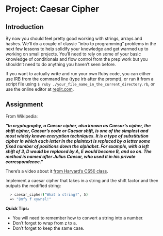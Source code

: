 # Project: Caesar Cipher

## Introduction

By now you should feel pretty good working with strings, arrays and hashes. We’ll do a couple of classic “intro to programming” problems in the next few lessons to help solidify your knowledge and get warmed up to working on small projects. You’ll need to rely on some of your basic knowledge of conditionals and flow control from the prep work but you shouldn’t need to do anything you haven’t seen before.

If you want to actually write and run your own Ruby code, you can either use IRB from the command line (type irb after the prompt), or run it from a script file using ```$ ruby ./your_file_name_in_the_current_directory.rb```, or use the online editor at [replit.com](http://replit.com/languages/Ruby).

## Assignment

From Wikipedia:

***"In cryptography, a Caesar cipher, also known as Caesar’s cipher, the shift cipher, Caesar’s code or Caesar shift, is one of the simplest and most widely known encryption techniques. It is a type of substitution cipher in which each letter in the plaintext is replaced by a letter some fixed number of positions down the alphabet. For example, with a left shift of 3, D would be replaced by A, E would become B, and so on. The method is named after Julius Caesar, who used it in his private correspondence."***

There’s a video about it [from Harvard’s CS50 class](https://www.youtube.com/watch?v=36xNpbosfTY).

Implement a caesar cipher that takes in a string and the shift factor and then outputs the modified string:

```bash
  > caesar_cipher("What a string!", 5)
  => "Bmfy f xywnsl!"
```

**Quick Tips:**

- You will need to remember how to convert a string into a number.
- Don’t forget to wrap from z to a.
- Don’t forget to keep the same case.
